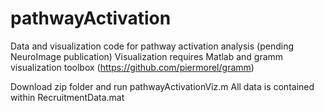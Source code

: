 # pathwayActivation
Data and visualization code for pathway activation analysis (pending NeuroImage publication)
Visualization requires Matlab and gramm visualization toolbox (https://github.com/piermorel/gramm)

Download zip folder and run pathwayActivationViz.m 
All data is contained within RecruitmentData.mat
